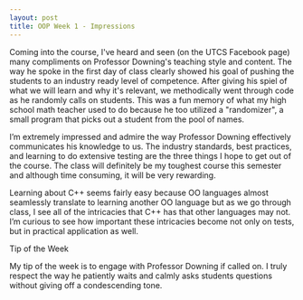 ```yaml
---
layout: post
title: OOP Week 1 - Impressions
---
```

Coming into the course, I've heard and seen (on the UTCS Facebook page) many compliments on Professor Downing's teaching style and content. The way he spoke in the first day of class clearly showed his goal of pushing the students to an industry ready level of competence. After giving his spiel of what we will learn and why it's relevant, we methodically went through code as he randomly calls on students. This was a fun memory of what my high school math teacher used to do because he too utilized a "randomizer", a small program that picks out a student from the pool of names. 

I’m extremely impressed and admire the way Professor Downing effectively communicates his knowledge to us. The industry standards, best practices, and learning to do extensive testing are the three things I hope to get out of the course. The class will definitely be my toughest course this semester and although time consuming, it will be very rewarding. 

Learning about C++ seems fairly easy because OO languages almost seamlessly translate to learning another OO language but as we go through class, I see all of the intricacies that C++ has that other languages may not. I’m curious to see how important these intricacies become not only on tests, but in practical application as well. 

Tip of the Week

My tip of the week is to engage with Professor Downing if called on. I truly respect the way he patiently waits and calmly asks students questions without giving off a condescending tone.
